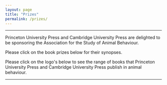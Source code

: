 ```yaml
---
layout: page
title: "Prizes"
permalink: /prizes/
---
```

***

Princeton University Press and Cambridge University Press are delighted to be sponsoring the Association for the Study of Animal Behaviour. 

Please click on the book prizes below for their synopses.

Please click on the logo's below to see the range of books that Princeton University Press and Cambridge University Press publish in animal behaviour.






***
